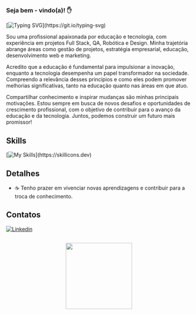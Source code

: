 ### Seja bem - vindo(a)! ✋

[![Typing SVG](https://readme-typing-svg.herokuapp.com/?color=00FF7F&size=35&center=true&vCenter=true&width=1000&lines=Olá,me+chamo+Gabriela+Bueno!;+Sou+Engenheira+de+Computação,+;E+atuo+como+Desenvolvedora.;)](https://git.io/typing-svg)

Sou uma profissional apaixonada por educação e tecnologia, com experiência em projetos Full Stack, QA, Robótica e Design. Minha trajetória abrange áreas como gestão de projetos, estratégia empresarial, educação, desenvolvimento web e marketing.

Acredito que a educação é fundamental para impulsionar a inovação, enquanto a tecnologia desempenha um papel transformador na sociedade. Compreendo a relevância desses princípios e como eles podem promover melhorias significativas, tanto na educação quanto nas áreas em que atuo.

Compartilhar conhecimento e inspirar mudanças são minhas principais motivações. Estou sempre em busca de novos desafios e oportunidades de crescimento profissional, com o objetivo de contribuir para o avanço da educação e da tecnologia. Juntos, podemos construir um futuro mais promissor!
## Skills
[![My Skills](https://skillicons.dev/icons?i=c,r,java,mysql,python,html,css,js,react,figma,arduino,jquery,mongodb,ps,angular,flutter,matlab,)](https://skillicons.dev)

## Detalhes
- ☕ Tenho prazer em vivenciar novas aprendizagens e contribuir para a troca de conhecimento.

## Contatos
[![Linkedin](https://img.shields.io/badge/LinkedIn-0077B5?style=for-the-badge&logo=linkedin&logoColor=white)](https://www.linkedin.com/in/gabrielabueno-/)

## 
<div align="center">
  <a href="https://github.com/GabrielaBueno">
  <img height="180em" src="https://github-readme-stats.vercel.app/api/top-langs/?username=GabrielaBueno&layout=compact&theme=chartreuse-dark"/>
</div>

